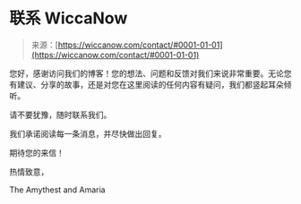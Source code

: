 <!--yml

category: 未分类

date: 2024-06-12 20:04:53

-->

# 联系 WiccaNow

> 来源：[https://wiccanow.com/contact/#0001-01-01](https://wiccanow.com/contact/#0001-01-01)

您好，感谢访问我们的博客！您的想法、问题和反馈对我们来说非常重要。无论您有建议、分享的故事，还是对您在这里阅读的任何内容有疑问，我们都竖起耳朵倾听。

请不要犹豫，随时联系我们。

我们承诺阅读每一条消息，并尽快做出回复。

期待您的来信！

热情致意，

The Amythest and Amaria
